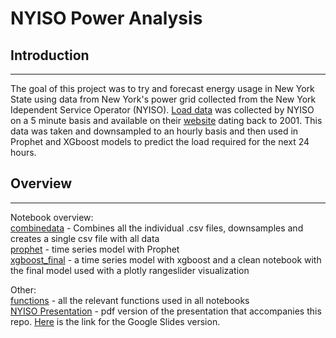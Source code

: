 # NYISO Power Analysis

## Introduction
---------------

The goal of this project was to try and forecast energy usage in New York State using data from New York's power grid collected from the New York Idependent Service Operator (NYISO). <a href= 'https://www.nyiso.com/load-data'>Load data</a> was collected by NYISO on a 5 minute basis and available on their <a href ='https://www.nyiso.com/'>website</a> dating back to 2001. This data was taken and downsampled to an hourly basis and then used in Prophet and XGboost models to predict the load required for the next 24 hours. 


## Overview
---------------

Notebook overview: <br>
<a href="https://github.com/dmart49/nyiso_project/blob/master/combinedata.ipynb">combinedata</a> - Combines all the individual .csv files, downsamples and creates a single csv file with all data <br>
<a href="https://github.com/dmart49/nyiso_project/blob/master/prophet.ipynb">prophet</a> - time series model with Prophet <br>
<a href="https://github.com/dmart49/nyiso_project/blob/master/xgboost_final.ipynb">xgboost_final</a> - a time series model with xgboost and a clean notebook with the final model used with a plotly rangeslider visualization <br>

Other: <br>
<a href="https://github.com/dmart49/nyiso_project/blob/master/functions.py">functions</a> - all the relevant functions used in all notebooks <br>
<a href="https://github.com/dmart49/nyiso_project/blob/master/NYISOpresentation.pdf">NYISO Presentation</a> - pdf version of the presentation that accompanies this repo. <a href="https://docs.google.com/presentation/d/1HZnXqkxkC9wPsV0PM9sh9fLLfKa4_Jf9_bLQLR_s6wE/edit?usp=sharing">Here</a> is the link for the Google Slides version. <br>
